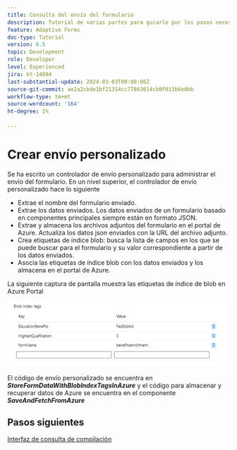 ```yaml
---
title: Consulta del envío del formulario
description: Tutorial de varias partes para guiarle por los pasos necesarios para consultar los envíos de formularios almacenados en Azure Portal
feature: Adaptive Forms
doc-type: Tutorial
version: 6.5
topic: Development
role: Developer
level: Experienced
jira: kt-14884
last-substantial-update: 2024-03-03T00:00:00Z
source-git-commit: ae2a2cbde1bf21314cc77863014cb0f013b6e0bb
workflow-type: tm+mt
source-wordcount: '164'
ht-degree: 1%

---
```


# Crear envío personalizado

Se ha escrito un controlador de envío personalizado para administrar el envío del formulario. En un nivel superior, el controlador de envío personalizado hace lo siguiente

* Extrae el nombre del formulario enviado.
* Extrae los datos enviados. Los datos enviados de un formulario basado en componentes principales siempre están en formato JSON.
* Extrae y almacena los archivos adjuntos del formulario en el portal de Azure. Actualiza los datos json enviados con la URL del archivo adjunto.
* Crea etiquetas de índice blob: busca la lista de campos en los que se puede buscar para el formulario y su valor correspondiente a partir de los datos enviados.
* Asocia las etiquetas de índice blob con los datos enviados y los almacena en el portal de Azure.

La siguiente captura de pantalla muestra las etiquetas de índice de blob en Azure Portal

![blob-index-tags](assets/blob-index-tags.png)

El código de envío personalizado se encuentra en **_StoreFormDataWithBlobIndexTagsInAzure_** y el código para almacenar y recuperar datos de Azure se encuentra en el componente **_SaveAndFetchFromAzure_**

## Pasos siguientes

[Interfaz de consulta de compilación](./part3.md)

